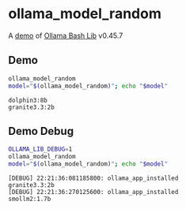 # ollama_model_random

A [demo](../README.md#demos) of [Ollama Bash Lib](https://github.com/attogram/ollama-bash-lib) v0.45.7

## Demo

```bash
ollama_model_random
model="$(ollama_model_random)"; echo "$model"
```
```
dolphin3:8b
granite3.3:2b
```

## Demo Debug

```bash
OLLAMA_LIB_DEBUG=1
ollama_model_random
model="$(ollama_model_random)"; echo "$model"
```
```
[DEBUG] 22:21:36:081185800: ollama_app_installed
granite3.3:2b
[DEBUG] 22:21:36:270125600: ollama_app_installed
smollm2:1.7b
```
